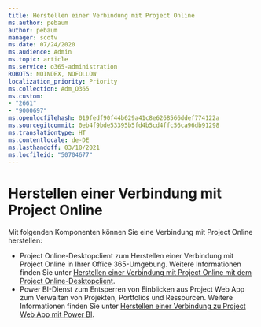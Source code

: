 ```yaml
---
title: Herstellen einer Verbindung mit Project Online
ms.author: pebaum
author: pebaum
manager: scotv
ms.date: 07/24/2020
ms.audience: Admin
ms.topic: article
ms.service: o365-administration
ROBOTS: NOINDEX, NOFOLLOW
localization_priority: Priority
ms.collection: Adm_O365
ms.custom:
- "2661"
- "9000697"
ms.openlocfilehash: 019fedf90f44b629a41c8e6268566ddef774122a
ms.sourcegitcommit: 0eb4f9bde53395b5fd4b5cd4ffc56ca96db91298
ms.translationtype: HT
ms.contentlocale: de-DE
ms.lasthandoff: 03/10/2021
ms.locfileid: "50704677"
---
```

# <a name="connect-to-project-online"></a>Herstellen einer Verbindung mit Project Online

Mit folgenden Komponenten können Sie eine Verbindung mit Project Online herstellen:

- Project Online-Desktopclient zum Herstellen einer Verbindung mit Project Online in Ihrer Office 365-Umgebung. Weitere Informationen finden Sie unter [Herstellen einer Verbindung mit Project Online mit dem Project Online-Desktopclient](https://docs.microsoft.com/projectonline/connect-to-project-online-with-the-project-online-desktop-client).  
- Power BI-Dienst zum Entsperren von Einblicken aus Project Web App zum Verwalten von Projekten, Portfolios und Ressourcen. Weitere Informationen finden Sie unter [Herstellen einer Verbindung zu Project Web App mit Power BI](https://docs.microsoft.com/power-bi/connect-data/service-connect-to-project-online).  